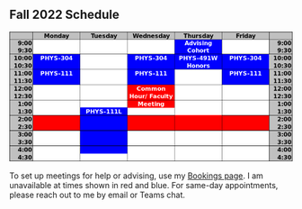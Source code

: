 ## Fall 2022 Schedule

![Schedule](/assets/img/schedule.png) 

To set up meetings for help or advising, use my [Bookings page](https://outlook.office365.com/owa/calendar/LewRileyOfficeHours@ursinuscollege365.onmicrosoft.com/bookings/). I am unavailable at times shown in red and blue. For same-day appointments, please reach out to me by email or Teams chat.

<!-- My summer schedule is flexible. [Please get in touch](mailto:lriley@ursinus.edu) if you'd like to meet. -->
